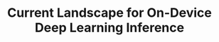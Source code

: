 ---
categories:
- bkk19
description: Although training a Deep Learning network requires significant computing
  resources that is typically done on servers, using a trained network to perform
  inference on edge devices (mobile and IOT) is an effective way to distribute the
  computing burden to reduce latency, and enhance privacy. The rapid growth of inference
  on the edge has led to multiple solutions and significant fragmentation in the ecosystem.
  This talk will provide some background of the workflow when using edge inferencing,
  describe some of the major solutions, and discuss the trade-offs among them.
image:
  featured: 'true'
  path: /assets/images/featured-images/bkk19/BKK19-207.png
session_attendee_num: '16'
session_id: BKK19-207
session_room: Session Room 1 (Lotus 1-2)
session_slot:
  end_time: '2019-04-02 09:25:00'
  start_time: '2019-04-02 09:00:00'
session_speakers:
- speaker_bio: William Bell is a Principal Engineer at Qualcomm, as a member of the
    team commercializing on-device Machine Learning solutions.<br>(Other Bio TBD)
  speaker_company: ''
  speaker_image: /assets/images/speakers/bkk19/william-bell.jpg
  speaker_location: ''
  speaker_name: William Bell
  speaker_position: Principal Engineer, Qualcomm Inc.
  speaker_username: william.bell1
session_track: Machine Learning/AI
tag: session
tags:
- Open Source Development
title: Current Landscape for On-Device Deep Learning Inference
---